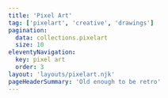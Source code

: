 ```yaml
---
title: 'Pixel Art'
tag: ['pixelart', 'creative', 'drawings']
pagination:
  data: collections.pixelart
  size: 10
eleventyNavigation:
  key: pixel art
  order: 3
layout: 'layouts/pixelart.njk'
pageHeaderSummary: 'Old enough to be retro'
---
```

